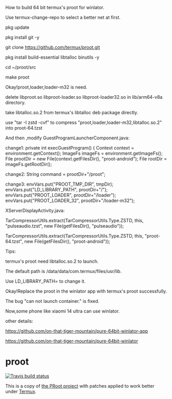 How to build 64 bit termux's proot for winlator.

Use termux-change-repo to select a better net at first.

pkg update

pkg install git -y

git clone https://github.com/termux/proot.git

pkg install build-essential libtalloc binutils -y

cd ~/proot/src

make proot

Okay!proot,loader,loader-m32 is need.

delete libproot.so libproot-loader.so libproot-loader32.so in lib/arm64-v8a directory.

take libtalloc.so.2 from termux's libtalloc deb package directly.

use "tar -I zstd -cvf" to compress "proot,loader,loader-m32,libtalloc.so.2" into proot-64.tzst

And then ,modify GuestProgramLauncherComponent.java:

change1:
    private int execGuestProgram() {
        Context context = environment.getContext();
        ImageFs imageFs = environment.getImageFs();
        File prootDir = new File(context.getFilesDir(), "proot-android");
        File rootDir = imageFs.getRootDir();

change2:
        String command = prootDir+"/proot";

change3:
        envVars.put("PROOT_TMP_DIR", tmpDir);
        envVars.put("LD_LIBRARY_PATH", prootDir+"/");
        envVars.put("PROOT_LOADER", prootDir+"/loader");
        envVars.put("PROOT_LOADER_32", prootDir+"/loader-m32");

XServerDisplayActivity.java:

TarCompressorUtils.extract(TarCompressorUtils.Type.ZSTD, this, "pulseaudio.tzst", new File(getFilesDir(), "pulseaudio"));

TarCompressorUtils.extract(TarCompressorUtils.Type.ZSTD, this, "proot-64.tzst", new File(getFilesDir(), "proot-android"));

Tips:

termux's proot need libtalloc.so.2 to launch. 

The default path is /data/data/com.termux/files/usr/lib.

Use LD_LIBRARY_PATH= to change it.

Okay!Replace the proot in the winlator app with termux's proot successfully.

The bug "can not launch container." is fixed.

Now,some phone like xiaomi 14 ultra can use winlator.

other details:

https://github.com/on-that-tiger-mountain/pure-64bit-winlator-app

https://github.com/on-that-tiger-mountain/pure-64bit-winlator

proot
=====
[![Travis build status](https://travis-ci.org/termux/proot.svg?branch=master)](https://travis-ci.org/termux/proot)

This is a copy of [the PRoot project](https://github.com/proot-me/PRoot/) with patches applied to work better under [Termux](https://termux.com).

